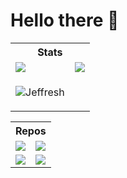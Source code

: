 # Hello there 👋


 <table style="width:100%">
  <tr>
    <th colspan="2">Stats</th>
  </tr>
  <tr>
    <td>
      <a href='https://github.com/Jeffresh?tab=repositories'>
      <img align="center" src="https://github-readme-stats-six-lyart-84.vercel.app/api?username=Jeffresh&show_icons=true&count_private=true&theme=tokyonight&layout=compact" />
    </a>
    </td>
         <td>
      <a href='https://github.com/Jeffresh?tab=repositories'>
      <img align="center" src="https://github-readme-stats-six-lyart-84.vercel.app/api/top-langs/?username=Jeffresh&show_icons=true&theme=tokyonight&hide=typescript,HTML&layout=compact" />
      </a>
    </td>
  </tr>
  <tr>
    <td>
      <p><img align="center" src="https://github-readme-streak-stats.herokuapp.com/?user=Jeffresh&count_private=true&theme=tokyonight" alt="Jeffresh" /></p>
    </td>
  </tr>
</table> 

<table style="width:100%">
 <tr>
    <th colspan="2">Repos</th>
 </tr>
  <tr>
     <td>
       <a href="https://github.com/Jeffresh/cellular-automata-simulator-1D">
       <img align="center" src="https://github-readme-stats-six-lyart-84.vercel.app/api/pin/?username=Jeffresh&repo=cellular-automata-simulator-1D&theme=tokyonight" />
       </a>  
     </td>
   <td>
     <a href="https://github.com/Jeffresh/tumor-growth-simulation">
     <img align="center" src="https://github-readme-stats-six-lyart-84.vercel.app/api/pin/?username=Jeffresh&repo=tumor-growth-simulation&theme=tokyonight" />
     </a>
   </td>
  </tr>
  <tr>
    <td>
     <a href="https://github.com/Jeffresh/mandelbrot-set">
     <img align="center" src="https://github-readme-stats-six-lyart-84.vercel.app/api/pin/?username=Jeffresh&repo=parallel-mandelbrot-set&theme=tokyonight" />
     </a> 
   </td>
    <td>
     <a href="https://github.com/Jeffresh/Belousov-Zhabotinsky-reaction">
     <img align="center" src="https://github-readme-stats-six-lyart-84.vercel.app/api/pin/?username=Jeffresh&repo=Belousov-Zhabotinsky-reaction&theme=tokyonight" />
     </a> 
   </td>
  </tr>
</table>
